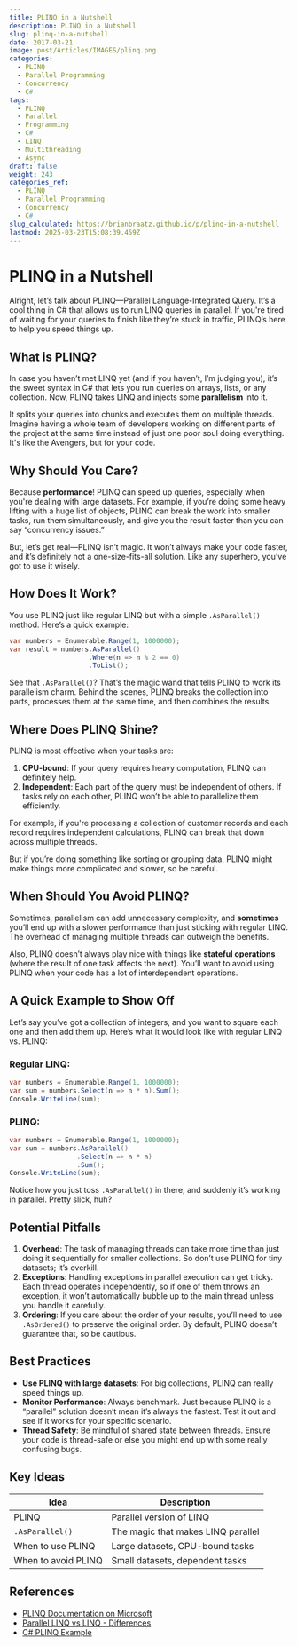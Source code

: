 ```yaml
---
title: PLINQ in a Nutshell
description: PLINQ in a Nutshell
slug: plinq-in-a-nutshell
date: 2017-03-21
image: post/Articles/IMAGES/plinq.png
categories:
  - PLINQ
  - Parallel Programming
  - Concurrency
  - C#
tags:
  - PLINQ
  - Parallel
  - Programming
  - C#
  - LINQ
  - Multithreading
  - Async
draft: false
weight: 243
categories_ref:
  - PLINQ
  - Parallel Programming
  - Concurrency
  - C#
slug_calculated: https://brianbraatz.github.io/p/plinq-in-a-nutshell
lastmod: 2025-03-23T15:08:39.459Z
---
```

# PLINQ in a Nutshell

Alright, let’s talk about PLINQ—Parallel Language-Integrated Query. It’s a cool thing in C# that allows us to run LINQ queries in parallel. If you're tired of waiting for your queries to finish like they’re stuck in traffic, PLINQ’s here to help you speed things up.

## What is PLINQ?

In case you haven’t met LINQ yet (and if you haven’t, I’m judging you), it’s the sweet syntax in C# that lets you run queries on arrays, lists, or any collection. Now, PLINQ takes LINQ and injects some **parallelism** into it.

It splits your queries into chunks and executes them on multiple threads. Imagine having a whole team of developers working on different parts of the project at the same time instead of just one poor soul doing everything. It's like the Avengers, but for your code.

## Why Should You Care?

Because **performance**! PLINQ can speed up queries, especially when you're dealing with large datasets. For example, if you’re doing some heavy lifting with a huge list of objects, PLINQ can break the work into smaller tasks, run them simultaneously, and give you the result faster than you can say “concurrency issues.”

But, let’s get real—PLINQ isn’t magic. It won’t always make your code faster, and it’s definitely not a one-size-fits-all solution. Like any superhero, you’ve got to use it wisely.

## How Does It Work?

You use PLINQ just like regular LINQ but with a simple `.AsParallel()` method. Here’s a quick example:

```csharp
var numbers = Enumerable.Range(1, 1000000);
var result = numbers.AsParallel()
                    .Where(n => n % 2 == 0)
                    .ToList();
```

See that `.AsParallel()`? That’s the magic wand that tells PLINQ to work its parallelism charm. Behind the scenes, PLINQ breaks the collection into parts, processes them at the same time, and then combines the results.

## Where Does PLINQ Shine?

PLINQ is most effective when your tasks are:

1. **CPU-bound**: If your query requires heavy computation, PLINQ can definitely help.
2. **Independent**: Each part of the query must be independent of others. If tasks rely on each other, PLINQ won’t be able to parallelize them efficiently.

For example, if you're processing a collection of customer records and each record requires independent calculations, PLINQ can break that down across multiple threads.

But if you’re doing something like sorting or grouping data, PLINQ might make things more complicated and slower, so be careful.

## When Should You Avoid PLINQ?

Sometimes, parallelism can add unnecessary complexity, and **sometimes** you’ll end up with a slower performance than just sticking with regular LINQ. The overhead of managing multiple threads can outweigh the benefits.

Also, PLINQ doesn’t always play nice with things like **stateful operations** (where the result of one task affects the next). You’ll want to avoid using PLINQ when your code has a lot of interdependent operations.

## A Quick Example to Show Off

Let’s say you’ve got a collection of integers, and you want to square each one and then add them up. Here’s what it would look like with regular LINQ vs. PLINQ:

### Regular LINQ:

```csharp
var numbers = Enumerable.Range(1, 1000000);
var sum = numbers.Select(n => n * n).Sum();
Console.WriteLine(sum);
```

### PLINQ:

```csharp
var numbers = Enumerable.Range(1, 1000000);
var sum = numbers.AsParallel()
                 .Select(n => n * n)
                 .Sum();
Console.WriteLine(sum);
```

Notice how you just toss `.AsParallel()` in there, and suddenly it’s working in parallel. Pretty slick, huh?

## Potential Pitfalls

1. **Overhead**: The task of managing threads can take more time than just doing it sequentially for smaller collections. So don’t use PLINQ for tiny datasets; it’s overkill.
2. **Exceptions**: Handling exceptions in parallel execution can get tricky. Each thread operates independently, so if one of them throws an exception, it won’t automatically bubble up to the main thread unless you handle it carefully.
3. **Ordering**: If you care about the order of your results, you’ll need to use `.AsOrdered()` to preserve the original order. By default, PLINQ doesn’t guarantee that, so be cautious.

## Best Practices

* **Use PLINQ with large datasets**: For big collections, PLINQ can really speed things up.
* **Monitor Performance**: Always benchmark. Just because PLINQ is a “parallel” solution doesn’t mean it’s always the fastest. Test it out and see if it works for your specific scenario.
* **Thread Safety**: Be mindful of shared state between threads. Ensure your code is thread-safe or else you might end up with some really confusing bugs.

<!-- 
## Wrapping Up

In a nutshell (or maybe more like a coconut), PLINQ is an awesome tool when you need parallelism but still want to keep the beauty and simplicity of LINQ. It’s great for CPU-bound tasks and independent operations. Just make sure you don’t throw it at every problem. Use it wisely, and you’ll get all the speed without the drama. -->

## Key Ideas

| Idea                | Description                        |
| ------------------- | ---------------------------------- |
| PLINQ               | Parallel version of LINQ           |
| `.AsParallel()`     | The magic that makes LINQ parallel |
| When to use PLINQ   | Large datasets, CPU-bound tasks    |
| When to avoid PLINQ | Small datasets, dependent tasks    |

## References

* [PLINQ Documentation on Microsoft](https://learn.microsoft.com/en-us/dotnet/api/system.linq.parallel?view=net-5.0)
* [Parallel LINQ vs LINQ - Differences](https://stackoverflow.com/questions/10483103/what-is-the-difference-between-linq-and-plinq)
* [C# PLINQ Example](https://docs.microsoft.com/en-us/dotnet/csharp/programming-guide/concepts/parallel-programming/parallel-linq)

```
```
